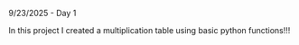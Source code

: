 9/23/2025 - Day 1

In this project I created a multiplication table using basic python functions!!!
